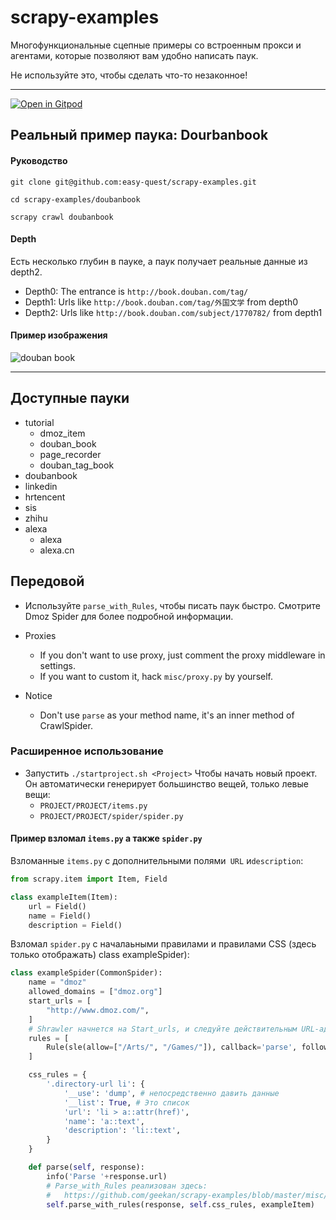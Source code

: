 scrapy-examples
==============

Многофункциональные сцепные примеры со встроенным прокси и агентами, которые позволяют вам удобно написать паук.

Не используйте это, чтобы сделать что-то незаконное!

***
[![Open in Gitpod](https://gitpod.io/button/open-in-gitpod.svg)](https://gitpod.io/#https://github.com/easy-quest/scrapy-examples.git)

## Реальный пример паука: Dourbanbook

#### Руководство

```shell
git clone git@github.com:easy-quest/scrapy-examples.git
```
```shell
cd scrapy-examples/doubanbook
```
```console
scrapy crawl doubanbook
```

#### Depth

Есть несколько глубин в пауке, а паук получает
реальные данные из depth2.

- Depth0: The entrance is `http://book.douban.com/tag/`
- Depth1: Urls like `http://book.douban.com/tag/外国文学` from depth0
- Depth2: Urls like `http://book.douban.com/subject/1770782/` from depth1

#### Пример изображения
![douban book](https://raw.githubusercontent.com/geekan/scrapy-examples/master/doubanbook/sample.jpg)

***

## Доступные пауки

* tutorial
  * dmoz_item
  * douban_book
  * page_recorder
  * douban_tag_book
* doubanbook
* linkedin
* hrtencent
* sis
* zhihu
* alexa
  * alexa
  * alexa.cn

## Передовой

* Используйте `parse_with_Rules`, чтобы писать паук быстро. 
  Смотрите Dmoz Spider для более подробной информации.

* Proxies
  * If you don't want to use proxy, just comment the proxy middleware in settings.  
  * If you want to custom it, hack `misc/proxy.py` by yourself.  

* Notice
  * Don't use `parse` as your method name, it's an inner method of CrawlSpider.

### Расширенное использование

* Запустить `./startproject.sh <Project>` Чтобы начать новый проект.  
  Он автоматически генерирует большинство вещей, только левые вещи:
  * `PROJECT/PROJECT/items.py`
  * `PROJECT/PROJECT/spider/spider.py`

#### Пример взломал `items.py` а также `spider.py`

Взломанные `items.py` с дополнительными полями` URL` и`description`:  
```python
from scrapy.item import Item, Field

class exampleItem(Item):
    url = Field()
    name = Field()
    description = Field()
```

Взломал `spider.py` с началаьными правилами и правилами CSS (здесь только отображать) class exampleSpider):  

```python
class exampleSpider(CommonSpider):
    name = "dmoz"
    allowed_domains = ["dmoz.org"]
    start_urls = [
        "http://www.dmoz.com/",
    ]
    # Shrawler начнется на Start_urls, и следуйте действительным URL-адресам, разрешенным ниже правила.
    rules = [
        Rule(sle(allow=["/Arts/", "/Games/"]), callback='parse', follow=True),
    ]

    css_rules = {
        '.directory-url li': {
            '__use': 'dump', # непосредственно давить данные
            '__list': True, # Это список
            'url': 'li > a::attr(href)',
            'name': 'a::text',
            'description': 'li::text',
        }
    }

    def parse(self, response):
        info('Parse '+response.url)
        # Parse_with_Rules реализован здесь:
        #   https://github.com/geekan/scrapy-examples/blob/master/misc/spider.py
        self.parse_with_rules(response, self.css_rules, exampleItem)
```

